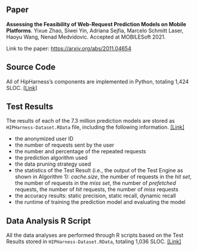 ## Paper

**Assessing the Feasibility of Web-Request Prediction Models on Mobile Platforms**. 
Yixue Zhao, Siwei Yin, Adriana Sejfia, Marcelo Schmitt Laser, Haoyu Wang, Nenad Medvidovic.
Accepted at MOBILESoft 2021.

Link to the paper: https://arxiv.org/abs/2011.04654


## Source Code

All of HipHarness’s components are implemented in Python, totaling 1,424 SLOC. [[Link]](https://figshare.com/s/f26f63e80df4f729a752)

## Test Results
The results of each of the 7.3 million prediction models are stored as `HIPHarness-Dataset.RData` file, including the following information. [[Link]](https://figshare.com/s/73897e1955fdef3285c8)
- the anonymized user ID
- the number of requests sent by the user
- the number and percentage of the repeated requests
- the prediction algorithm used
- the data pruning strategy used
- the statistics of the Test Result (i.e., the output of the Test Engine as shown in Algorithm 1): *cache.size*, the number of requests in the *hit set*, the number of requests in the *miss set*, the number of *prefetched* requests, the number of *hit* requests, the number of *miss* requests
- the accuracy results: static precision, static recall, dynamic recall
- the runtime of training the prediction model and evaluating the model

## Data Analysis R Script
All the data analyses are performed through R scripts based on the Test Results stored in `HIPHarness-Dataset.RData`, totaling 1,036 SLOC. [[Link]](https://figshare.com/s/a500916aab317cc785b5)
